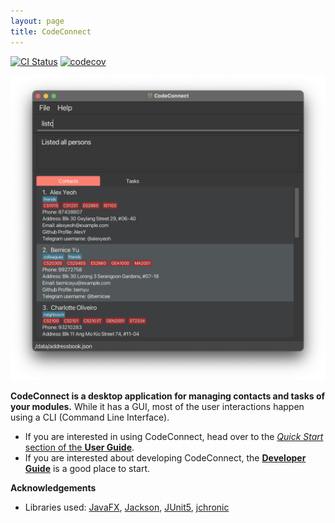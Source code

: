 ```yaml
---
layout: page
title: CodeConnect
---
```


[![CI Status](https://github.com/AY2223S1-CS2103T-T14-2/tp/actions/workflows/gradle.yml/badge.svg)](https://github.com/AY2223S1-CS2103T-T14-2/tp/actions/workflows/gradle.yml)
[![codecov](https://codecov.io/gh/se-edu/addressbook-level3/branch/master/graph/badge.svg)](https://codecov.io/gh/se-edu/addressbook-level3)

![UiContacts](images/UiContacts.png)

**CodeConnect is a desktop application for managing contacts and tasks of your modules.** While it has a GUI, most of the user interactions happen using a CLI (Command Line Interface).

* If you are interested in using CodeConnect, head over to the [_Quick Start_ section of the **User Guide**](UserGuide.html#quick-start).
* If you are interested about developing CodeConnect, the [**Developer Guide**](DeveloperGuide.html) is a good place to start.


**Acknowledgements**

* Libraries used: [JavaFX](https://openjfx.io/), [Jackson](https://github.com/FasterXML/jackson), [JUnit5](https://github.com/junit-team/junit5), [jchronic](https://github.com/samtingleff/jchronic)
